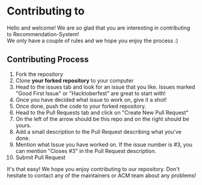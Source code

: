 # Contributing to <Project Name>
Hello and welcome! We are so glad that you are interesting in contributing to Recommendation-System!  
We only have a couple of rules and we hope you enjoy the process :)  

## Contributing Process
1. Fork the repository
2. Clone **your forked repository** to your computer
3. Head to the issues tab and look for an issue that you like. Issues marked "Good First Issue" or "Hacktoberfest" are great to start with!
4. Once you have decided what issue to work on, give it a shot!
5. Once done, push the code to your forked repository.
6. Head to the Pull Requests tab and click on "Create New Pull Request"
7. On the left of the arrow should be this repo and on the right should be yours.
8. Add a small description to the Pull Request describing what you've done.
9. Mention what Issue you have worked on. If the issue number is #3, you can mention "Closes #3" in the Pull Request description.
10. Submit Pull Request

It's that easy! We hope you enjoy contributing to our repository. Don't hesitate to contact any of the maintainers or ACM team about any problems!
